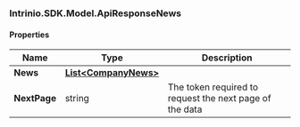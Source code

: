 [//]: # (CLASS:Intrinio.SDK.Model.ApiResponseNews)

[//]: # (KIND:object)

### Intrinio.SDK.Model.ApiResponseNews
#### Properties

[//]: # (START_DEFINITION)

Name | Type | Description
------------ | ------------- | -------------
**News** | [**List&lt;CompanyNews&gt;**](CompanyNews.md) |  &nbsp;
**NextPage** | string | The token required to request the next page of the data &nbsp;

[//]: # (END_DEFINITION)


[//]: # (CONTAINED_CLASS:Intrinio.SDK.Model.CompanyNews)


